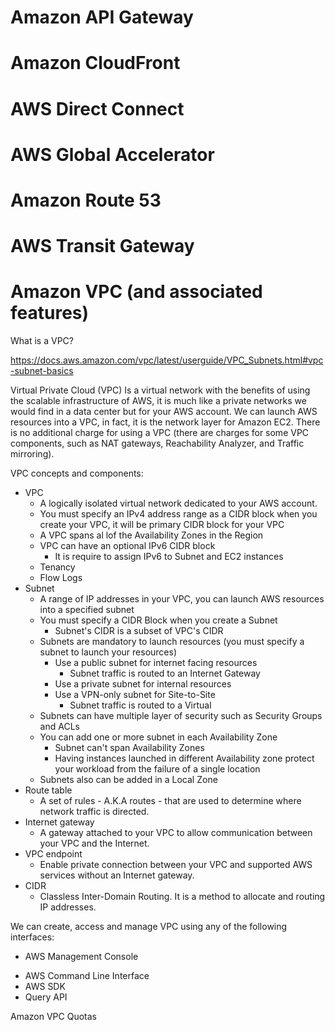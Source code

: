 # Amazon API Gateway 
# Amazon CloudFront 
# AWS Direct Connect 
# AWS Global Accelerator 
# Amazon Route 53 
# AWS Transit Gateway 
# Amazon VPC (and associated features) 

What is a VPC?

https://docs.aws.amazon.com/vpc/latest/userguide/VPC_Subnets.html#vpc-subnet-basics

Virtual Private Cloud (VPC) Is a virtual network with the benefits of using the scalable infrastructure of AWS, it is much like a private networks we would find in a data center but for your AWS account.
We can launch AWS resources into a VPC, in fact, it is the network layer for Amazon EC2.
There is no additional charge for using a VPC (there are charges for some VPC components, such as NAT gateways, Reachability Analyzer, and Traffic mirroring).

VPC concepts and components:
* VPC
    * A logically isolated virtual network dedicated to your AWS account.
    * You must specify an IPv4 address range as a CIDR block when you create your VPC, it will be primary CIDR block for your VPC
    * A VPC spans al lof the Availability Zones in the Region
    * VPC can have an optional IPv6 CIDR block
        * It is require to assign IPv6 to Subnet and EC2 instances
    * Tenancy
    * Flow Logs
* Subnet
    * A range of IP addresses in your VPC, you can launch AWS resources into a specified subnet
    * You must specify a CIDR Block when you create a Subnet
        * Subnet's CIDR is a subset of VPC's CIDR
    * Subnets are mandatory to launch resources (you must specify a subnet to launch your resources)
        * Use a public subnet for internet facing resources
            * Subnet traffic is routed to an Internet Gateway
        * Use a private subnet for internal resources
        * Use a VPN-only subnet for Site-to-Site
            * Subnet traffic is routed to a Virtual 
    * Subnets can have multiple layer of security such as Security Groups and ACLs
    * You can add one or more subnet in each Availability Zone
        * Subnet can't span Availability Zones
        * Having instances launched in different Availability zone protect your workload from the failure of a single location
    * Subnets also can be added in a Local Zone
* Route table
    * A set of rules - A.K.A routes - that are used to determine where network traffic is directed.
* Internet gateway
    * A gateway attached to your VPC to allow communication between your VPC and the Internet.
* VPC endpoint
    * Enable private connection between your VPC and supported AWS services without an Internet gateway.
* CIDR 
    * Classless Inter-Domain Routing. It is a method to allocate and routing IP addresses.

We can create, access and manage VPC using any of the following interfaces:
* AWS Management Console
- AWS Command Line Interface
- AWS SDK
- Query API

Amazon VPC Quotas